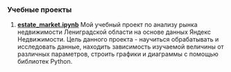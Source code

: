### Учебные проекты
1. <a href=https://github.com/TanikaBoTanika/My_Files/blob/f4bb04d47f50bf84dd9d0d5758d5e2679fbed38b/estate_market.ipynb> <b>estate_market.ipynb</b></a>  Мой учебный проект по анализу рынка недвижимости Лениградской области на основе данных Яндекс Недвижимости. 
Цель данного проекта - научиться обрабатывать и исследовать данные, находить зависимость изучаемой величины от различных параметров, строить графики и диаграммы с помощью библиотек Python.
